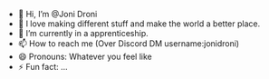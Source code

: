 - 👋 Hi, I’m @Joni Droni
- 👀 I love making different stuff and make the world a better place.
- 🌱 I’m currently in a apprenticeship.
- 📫 How to reach me (Over Discord DM username:jonidroni)
- 😄 Pronouns: Whatever you feel like
- ⚡ Fun fact: ...

<!---
JoniDroni/JoniDroni is a ✨ special ✨ repository because its `README.md` (this file) appears on your GitHub profile.
You can click the Preview link to take a look at your changes.
--->
